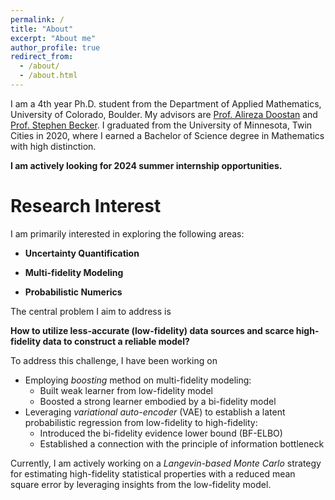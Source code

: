 ```yaml
---
permalink: /
title: "About"
excerpt: "About me"
author_profile: true
redirect_from: 
  - /about/
  - /about.html
---
```


I am a 4th year Ph.D. student from the Department of Applied Mathematics, University of Colorado, Boulder.
My advisors are [Prof. Alireza Doostan](https://www.colorado.edu/aerospace/alireza-doostan) and [Prof. Stephen Becker](https://amath.colorado.edu/faculty/becker/). 
I graduated from the University of Minnesota, Twin Cities in 2020, where I earned a Bachelor of Science degree in Mathematics with high distinction.

**I am actively looking for 2024 summer internship opportunities.**

Research Interest
======
I am primarily interested in exploring the following areas:

- **Uncertainty Quantification**

- **Multi-fidelity Modeling**

- **Probabilistic Numerics**

The central problem I aim to address is

**How to utilize less-accurate (low-fidelity) data sources and scarce high-fidelity data to construct a reliable model?**

To address this challenge, I have been working on

- Employing *boosting* method on multi-fidelity modeling:
    - Built weak learner from low-fidelity model
    - Boosted a strong learner embodied by a bi-fidelity model
- Leveraging *variational auto-encoder* (VAE) to establish a latent probabilistic regression from low-fidelity to high-fidelity:
    - Introduced the bi-fidelity evidence lower bound (BF-ELBO)
    - Established a connection with the principle of information bottleneck

Currently, I am actively working on a *Langevin-based Monte Carlo* strategy for estimating high-fidelity statistical properties with a reduced mean square error by leveraging insights from the low-fidelity model.
